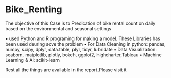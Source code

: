 # Bike_Renting
The objective of this Case is to Predication of bike rental count on daily based on the environmental and seasonal settings

•	used Python and R programing for making a model.
These Libraries has been used deuring sove the problem
•	For Data Cleaning in python: pandas, numpy, scipy, dplyr, data.table, plyr, tidyr, lubridate
•	Data Visualization: seaborn, matplotlib, plotly, bokeh, ggplot2, highcharter,Tableau
•	Machine Learning & AI: scikit-learn

Rest all the things are available in the report.Please visit it


